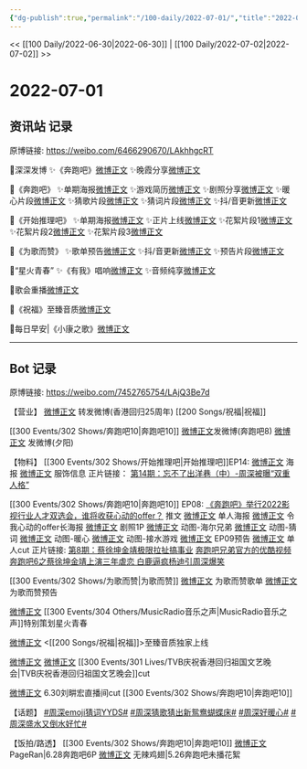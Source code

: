 ```yaml
---
{"dg-publish":true,"permalink":"/100-daily/2022-07-01/","title":"2022-07-01"}
---
```



<< [[100 Daily/2022-06-30\|2022-06-30]] | [[100 Daily/2022-07-02\|2022-07-02]] >>

# 2022-07-01

## 资讯站 记录

原博链接: https://weibo.com/6466290670/LAkhhgcRT

🌟深深发博
✨《奔跑吧》[微博正文](https://m.weibo.cn/6466290670/4786505657090696)
✨晚霞分享[微博正文](https://m.weibo.cn/6466290670/4786550460384665)

🌟《奔跑吧》
✨单期海报[微博正文](https://m.weibo.cn/6466290670/4786364552315110)
✨游戏简历[微博正文](https://m.weibo.cn/6466290670/4786387767005620)
✨剧照分享[微博正文](https://m.weibo.cn/6466290670/4786465022674592)
✨暖心片段[微博正文](https://m.weibo.cn/6466290670/4786542717964423)
✨猜歌片段[微博正文](https://m.weibo.cn/6466290670/4786544160017112)
✨猜词片段[微博正文](https://m.weibo.cn/6466290670/4786546106176227)
✨抖/音更新[微博正文](https://m.weibo.cn/6466290670/4786576360476049)

🌟《开始推理吧》
✨单期海报[微博正文](https://m.weibo.cn/6466290670/4786363897219196)
✨正片上线[微博正文](https://m.weibo.cn/6466290670/4786479726858048)
✨花絮片段1[微博正文](https://m.weibo.cn/6466290670/4786510454330422)
✨花絮片段2[微博正文](https://m.weibo.cn/6466290670/4786511016890923)
✨花絮片段3[微博正文](https://m.weibo.cn/6466290670/4786513567286387)

🌟《为歌而赞》
✨歌单预告[微博正文](https://m.weibo.cn/6466290670/4786396268855494)
✨抖/音更新[微博正文](https://m.weibo.cn/6466290670/4786419887506391)
✨预告片段[微博正文](https://m.weibo.cn/6466290670/4786454172275415)

🌟“星火青春”
✨《有我》唱响[微博正文](https://m.weibo.cn/6466290670/4786389578679467)
✨音频纯享[微博正文](https://m.weibo.cn/6466290670/4786421750303351)

🌟歌会重播[微博正文](https://m.weibo.cn/6466290670/4786472853443566)

🌟《祝福》至臻音质[微博正文](https://m.weibo.cn/6466290670/4786454775206983)

🌟每日早安|《小康之歌》[微博正文](https://m.weibo.cn/6466290670/4786342008195471)

---
## Bot 记录

原博链接: https://weibo.com/7452765754/LAjQ3Be7d

【营业】
[微博正文](https://weibo.com/1736988591/LAaIzwFun) 转发微博(香港回归25周年) [[200 Songs/祝福\|祝福]]

[[300 Events/302 Shows/奔跑吧10\|奔跑吧10]]
[微博正文](https://weibo.com/1736988591/LAimR5iBj)发微博(奔跑吧8)
[微博正文](https://weibo.com/1736988591/LAjv09uUX) 发微博(夕阳)

【物料】
[[300 Events/302 Shows/开始推理吧\|开始推理吧]]EP14:
[微博正文](https://weibo.com/2162247381/LAeDCFKUJ) 海报
[微博正文](https://weibo.com/7710473200/LAiIdxeA7) 服饰信息
正片链接：
[第14期：忘不了出洋巷（中）-周深被曝“双重人格”](https://weibo.cn/sinaurl?u=https%3A%2F%2Fv.qq.com%2Fx%2Fcover%2Fmzc00200da1kzzi%2Fi0043udjdg8.html)

[[300 Events/302 Shows/奔跑吧10\|奔跑吧10]] EP08:
[《奔跑吧》举行2022影视行业人才双选会，谁将收获心动的offer？](https://weibo.cn/sinaurl?u=https%3A%2F%2Fmp.weixin.qq.com%2Fs%2FimAkQL-2_mq_a4tdRDHxmQ) 推文
[微博正文](https://weibo.com/5242381821/LAeDS7hiS) 单人海报
[微博正文](https://weibo.com/5242381821/LAfe7mo0l) 令我心动的offer长海报
[微博正文](https://weibo.com/5242381821/LAh7TyhkV) 剧照1P
[微博正文](https://weibo.com/5242381821/LAjbp7UXb) 动图-海尔兄弟
[微博正文](https://weibo.com/5242381821/LAjdu0fE8) 动图-猜词
[微博正文](https://weibo.com/5242381821/LAjgV3dym) 动图-暖心
[微博正文](https://weibo.com/5242381821/LAjugmqyc) 动图-接水游戏
[微博正文](https://weibo.com/5242381821/LAjDeuqOi) EP09预告
[微博正文](https://weibo.com/1591169702/LAjD7lG6T) 单人cut
正片链接:
[第8期：蔡徐坤金靖极限拉扯搞事业](https://weibo.cn/sinaurl?u=https%3A%2F%2Fv.qq.com%2Fx%2Fcover%2Fmzc002004rwz4u7%2Fe0043iupwnn.html)
[奔跑吧兄弟官方的优酷视频](https://weibo.cn/sinaurl?u=https%3A%2F%2Fv.youku.com%2Fv_show%2Fid_XNTg2OTY0Mjk1Ng%3D%3D.html%3Fscm%3D20140719.manual.15365.video_XNTg2OTY0Mjk1Ng%253D%253D%26spm%3Da2ha1.14919748_WEBZY_JINGXUAN.drawer2.d_zj1_1)
[奔跑吧6之蔡徐坤金靖上演三年虐恋 白鹿逼疯杨迪引周深爆笑](https://weibo.cn/sinaurl?u=https%3A%2F%2Fwww.iqiyi.com%2Fv_ae1kwz8rbo.html)

[[300 Events/302 Shows/为歌而赞\|为歌而赞]]
[微博正文](https://weibo.com/7565939272/LAfqld8VS) 为歌而赞歌单
[微博正文](https://weibo.com/7565939272/LAgZKdCRA) 为歌而赞预告

[微博正文](https://weibo.com/2210168325/LAf1XfAjO) [[300 Events/304 Others/MusicRadio音乐之声\|MusicRadio音乐之声]]特别策划星火青春

[微博正文](https://weibo.com/1867028705/LAgrgC4iY) <[[200 Songs/祝福\|祝福]]>至臻音质独家上线

[微博正文](https://weibo.com/1371117067/LAiML6lb0) [微博正文](https://m.weibo.cn/1711759320/4786555786363834) [[300 Events/301 Lives/TVB庆祝香港回归祖国文艺晚会\|TVB庆祝香港回归祖国文艺晚会]]cut

[微博正文](https://weibo.com/7568338314/LAeRz6pAm) 6.30刘畊宏直播间cut [[300 Events/302 Shows/奔跑吧10\|奔跑吧10]]

【话题】
[#周深emoji猜词YYDS#](https://s.weibo.com/weibo?q=%23%E5%91%A8%E6%B7%B1emoji%E7%8C%9C%E8%AF%8DYYDS%23)
[#周深猜歌猜出新鸳鸯蝴蝶床#](https://s.weibo.com/weibo?q=%23%E5%91%A8%E6%B7%B1%E7%8C%9C%E6%AD%8C%E7%8C%9C%E5%87%BA%E6%96%B0%E9%B8%B3%E9%B8%AF%E8%9D%B4%E8%9D%B6%E5%BA%8A%23)
[#周深好暖心#](https://s.weibo.com/weibo?q=%23%E5%91%A8%E6%B7%B1%E5%A5%BD%E6%9A%96%E5%BF%83%23)
[#周深盛水又倒水好忙#](https://s.weibo.com/weibo?q=%23%E5%91%A8%E6%B7%B1%E7%9B%9B%E6%B0%B4%E5%8F%88%E5%80%92%E6%B0%B4%E5%A5%BD%E5%BF%99%23)

【饭拍/路透】
[[300 Events/302 Shows/奔跑吧10\|奔跑吧10]]
[微博正文](https://weibo.com/7633014126/LAh6axYgQ) PageRan|6.28奔跑吧6P
[微博正文](https://m.weibo.cn/7495641082/4786559465292553) 无辣鸡翅|5.26奔跑吧未播花絮

